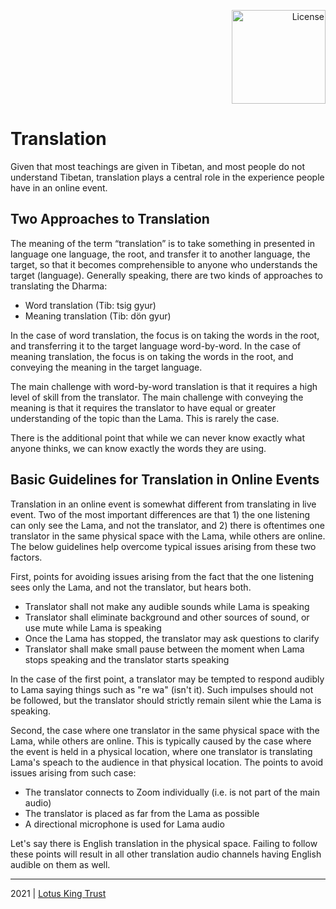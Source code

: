 <p align="right">
  
  <a href="https://mirrors.creativecommons.org/presskit/buttons/88x31/png/by-sa.png">
    <img width=150px src="https://upload.wikimedia.org/wikipedia/commons/thumb/1/12/Cc-by-nc-sa_icon.svg/1280px-Cc-by-nc-sa_icon.svg.png" alt="License">
  </a>
</p>


# Translation

Given that most teachings are given in Tibetan, and most people do not understand Tibetan, translation plays a central role in the experience people have in an online event.


## Two Approaches to Translation

The meaning of the term “translation” is to take something in presented in language one language, the root, and transfer it to another language, the target, so that it becomes comprehensible to anyone who understands the target (language). Generally speaking, there are two kinds of approaches to translating the Dharma:

- Word translation (Tib: tsig gyur)
- Meaning translation (Tib: dön gyur) 

In the case of word translation, the focus is on taking the words in the root, and transferring it to the target language word-by-word. In the case of meaning translation, the focus is on taking the words in the root, and conveying the meaning in the target language. 

The main challenge with word-by-word translation is that it requires a high level of skill from the translator. The main challenge with conveying the meaning is that it requires the translator to have equal or greater understanding of the topic than the Lama. This is rarely the case. 

There is the additional point that while we can never know exactly what anyone thinks, we can know exactly the words they are using.

## Basic Guidelines for Translation in Online Events

Translation in an online event is somewhat different from translating in live event. Two of the most important differences are that 1) the one listening can only see the Lama, and not the translator, and 2) there is oftentimes one translator in the same physical space with the Lama, while others are online. The below guidelines help overcome typical issues arising from these two factors. 

First, points for avoiding issues arising from the fact that the one listening sees only the Lama, and not the translator, but hears both.

- Translator shall not make any audible sounds while Lama is speaking
- Translator shall eliminate background and other sources of sound, or use mute while Lama is speaking
- Once the Lama has stopped, the translator may ask questions to clarify
- Translator shall make small pause between the moment when Lama stops speaking and the translator starts speaking

In the case of the first point, a translator may be tempted to respond audibly to Lama saying things such as "re wa" (isn't it). Such impulses should not be followed, but the translator should strictly remain silent whie the Lama is speaking.

Second, the case where one translator in the same physical space with the Lama, while others are online. This is typically caused by the case where the event is held in a physical location, where one translator is translating Lama's speach to the audience in that physical location. The points to avoid issues arising from such case:

- The translator connects to Zoom individually (i.e. is not part of the main audio)
- The translator is placed as far from the Lama as possible 
- A directional microphone is used for Lama audio

Let's say there is English translation in the physical space. Failing to follow these points will result in all other translation audio channels having English audible on them as well.



<hr>

2021 | [Lotus King Trust](https://lotuskingtrust.org)

